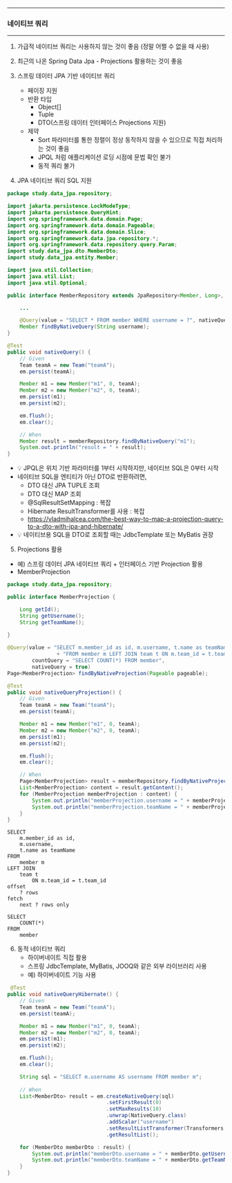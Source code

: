 -----
### 네이티브 쿼리
-----
1. 가급적 네이티브 쿼리는 사용하지 않는 것이 좋음 (정말 어쩔 수 없을 때 사용)
2. 최근의 나온 Spring Data Jpa - Projections 활용하는 것이 좋음
3. 스프링 데이터 JPA 기반 네이티브 쿼리
   - 페이징 지원
   - 반환 타입
     + Object[]
     + Tuple
     + DTO(스프링 데이터 인터페이스 Projections 지원)
   - 제약
     + Sort 파라미터를 통한 정렬이 정상 동작하지 않을 수 있으므로 직접 처리하는 것이 좋음
     + JPQL 처럼 애플리케이션 로딩 시점에 문법 확인 불가
     + 동적 쿼리 불가

4. JPA 네이티브 쿼리 SQL 지원
```java
package study.data_jpa.repository;

import jakarta.persistence.LockModeType;
import jakarta.persistence.QueryHint;
import org.springframework.data.domain.Page;
import org.springframework.data.domain.Pageable;
import org.springframework.data.domain.Slice;
import org.springframework.data.jpa.repository.*;
import org.springframework.data.repository.query.Param;
import study.data_jpa.dto.MemberDto;
import study.data_jpa.entity.Member;

import java.util.Collection;
import java.util.List;
import java.util.Optional;

public interface MemberRepository extends JpaRepository<Member, Long>, MemberRepositoryCustom, JpaSpecificationExecutor<Member> {

    ...

    @Query(value = "SELECT * FROM member WHERE username = ?", nativeQuery = true)
    Member findByNativeQuery(String username);
}
```
```java
@Test
public void nativeQuery() {
    // Given
    Team teamA = new Team("teamA");
    em.persist(teamA);

    Member m1 = new Member("m1", 0, teamA);
    Member m2 = new Member("m2", 0, teamA);
    em.persist(m1);
    em.persist(m2);

    em.flush();
    em.clear();

    // When
    Member result = memberRepository.findByNativeQuery("m1");
    System.out.println("result = " + result);
}
```

  - 💡 JPQL은 위치 기반 파라미터를 1부터 시작하지만, 네이티브 SQL은 0부터 시작
  - 네이티브 SQL을 엔티티가 아닌 DTO로 반환하려면,
    + DTO 대신 JPA TUPLE 조회
    + DTO 대신 MAP 조회
    + @SqlResultSetMapping : 복잡
    + Hibernate ResultTransformer를 사용 : 복잡
    + https://vladmihalcea.com/the-best-way-to-map-a-projection-query-to-a-dto-with-jpa-and-hibernate/
  - 💡 네이티브용 SQL을 DTO로 조회할 때는 JdbcTemplate 또는 MyBatis 권장

5. Projections 활용
  - 예) 스프링 데이터 JPA 네이티브 쿼리 + 인터페이스 기반 Projection 활용
  - MemberProjection
```java
package study.data_jpa.repository;

public interface MemberProjection {

    Long getId();
    String getUsername();
    String getTeamName();
    
}
```
```java
@Query(value = "SELECT m.member_id as id, m.username, t.name as teamName "
                + "FROM member m LEFT JOIN team t ON m.team_id = t.team_id",
        countQuery = "SELECT COUNT(*) FROM member",
        nativeQuery = true)
Page<MemberProjection> findByNativeProjection(Pageable pageable);
```
```java
@Test
public void nativeQueryProjection() {
    // Given
    Team teamA = new Team("teamA");
    em.persist(teamA);

    Member m1 = new Member("m1", 0, teamA);
    Member m2 = new Member("m2", 0, teamA);
    em.persist(m1);
    em.persist(m2);

    em.flush();
    em.clear();

    // When
    Page<MemberProjection> result = memberRepository.findByNativeProjection(PageRequest.of(0, 10));
    List<MemberProjection> content = result.getContent();
    for (MemberProjection memberProjection : content) {
        System.out.println("memberProjection.username = " + memberProjection.getUsername());
        System.out.println("memberProjection.teamName = " + memberProjection.getTeamName());
    }
}
```
```
SELECT
    m.member_id as id,
    m.username,
    t.name as teamName 
FROM
    member m 
LEFT JOIN
    team t 
        ON m.team_id = t.team_id 
offset
    ? rows 
fetch
    next ? rows only

SELECT
    COUNT(*) 
FROM
    member
```

6. 동적 네이티브 쿼리
   - 하이버네이트 직접 활용
   - 스프링 JdbcTemplate, MyBatis, JOOQ와 같은 외부 라이브러리 사용
   - 예) 하이버네이트 기능 사용
```java
 @Test
public void nativeQueryHibernate() {
    // Given
    Team teamA = new Team("teamA");
    em.persist(teamA);

    Member m1 = new Member("m1", 0, teamA);
    Member m2 = new Member("m2", 0, teamA);
    em.persist(m1);
    em.persist(m2);

    em.flush();
    em.clear();

    String sql = "SELECT m.username AS username FROM member m";
            
    // When
    List<MemberDto> result = em.createNativeQuery(sql)
                                .setFirstResult(0)
                                .setMaxResults(10)
                                .unwrap(NativeQuery.class)
                                .addScalar("username")
                                .setResultListTransformer(Transformers.aliasToBean(MemberDto.class))
                                .getResultList();

    for (MemberDto memberDto : result) {
        System.out.println("memberDto.username = " + memberDto.getUsername());
        System.out.println("memberDto.teamName = " + memberDto.getTeamName());
    }
}
```
